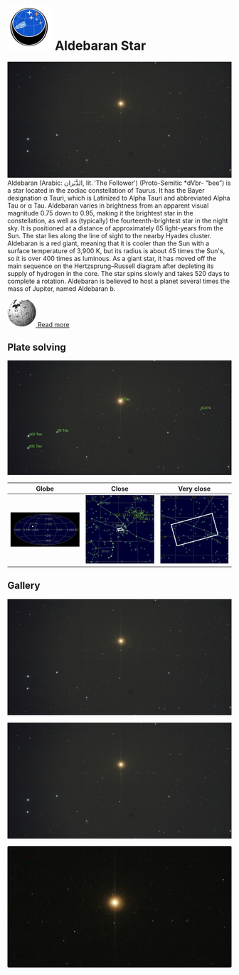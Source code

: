 # ![](Imaging//Common/pyl-tiny.png) Aldebaran Star
![IMG](Imaging//HD/Aldebaran_Star+00+co.jpg)
Aldebaran (Arabic: الدَّبَران, lit. 'The Follower') (Proto-Semitic *dVbr- “bee”) is a star located in the zodiac constellation of Taurus. It has the Bayer designation α Tauri, which is Latinized to Alpha Tauri and abbreviated Alpha Tau or α Tau. Aldebaran varies in brightness from an apparent visual magnitude 0.75 down to 0.95, making it the brightest star in the constellation, as well as (typically) the fourteenth-brightest star in the night sky. It is positioned at a distance of approximately 65 light-years from the Sun. The star lies along the line of sight to the nearby Hyades cluster. Aldebaran is a red giant, meaning that it is cooler than the Sun with a surface temperature of 3,900 K, but its radius is about 45 times the Sun's, so it is over 400 times as luminous. As a giant star, it has moved off the main sequence on the Hertzsprung–Russell diagram after depleting its supply of hydrogen in the core. The star spins slowly and takes 520 days to complete a rotation. Aldebaran is believed to host a planet several times the mass of Jupiter, named Aldebaran b.

[![](Imaging//Common/Wikipedia.png) Read more](https://en.wikipedia.org/wiki/Aldebaran)
## Plate solving 


![IMG](Imaging//HD/Aldebaran_Star_Annotated.jpg)


| Globe | Close | Very close |
| ----- | ----- | ----- |
|![IMG](Imaging//HD/Aldebaran_Star_Globe.jpg) |![IMG](Imaging//HD/Aldebaran_Star_Close.jpg) |![IMG](Imaging//HD/Aldebaran_Star_Closer.jpg) |

## Gallery
![IMG](Imaging//HD/Aldebaran_Star+00+co.jpg) 

![IMG](Imaging//HD/Aldebaran_Star+01+co.jpg) 

![IMG](Imaging//HD/Aldebaran_Star+02+co.jpg) 

